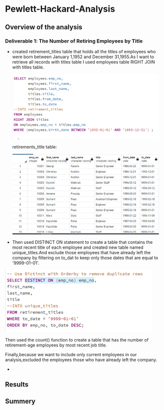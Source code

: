 # Pewlett-Hackard-Analysis
## Overview of the analysis

### Deliverable 1: The Number of Retiring Employees by Title
- created retirement_titles table that holds all the titles of employees who were born between January 1,1952 and December 31,1955.As I want to retrieve all records with titles table I used employees table RIGHT JOIN with titles table.


     ![](images/retiremeny_titlesQ.PNG)
 
    retirements_title table:
    
    ![](images/retiremeny_titles_table.PNG)
   
- Then used DISTINCT ON statement to create a table that contains the most recent title of each employee and created new table named unique_titles.And exclude those employees that have already left the company by filtering on to_dat to keep only those dates that are equal to '9999-01-01'.

 ![](images/distinct%20titleQ.PNG)


Then used the count() function to create a table that has the number of retirement-age employees by most recent job title.

Finally,because we want to include only current employees in our analysis,excluded the employees those who have already left the company.

- 
## Results
## Summery
